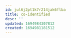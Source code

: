 ```yaml
---
id: jul6j2pt1k7r214jak6flba
title: co-identified
desc: ''
updated: 1694984307812
created: 1694981181512
---
```

